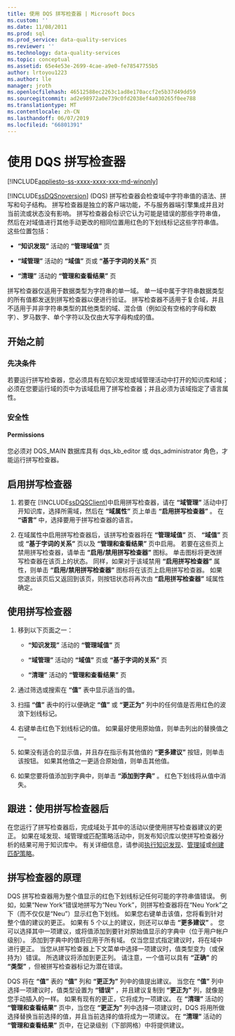 ```yaml
---
title: 使用 DQS 拼写检查器 | Microsoft Docs
ms.custom: ''
ms.date: 11/08/2011
ms.prod: sql
ms.prod_service: data-quality-services
ms.reviewer: ''
ms.technology: data-quality-services
ms.topic: conceptual
ms.assetid: 65e4e53e-2699-4cae-a9e0-fe78547755b5
author: lrtoyou1223
ms.author: lle
manager: jroth
ms.openlocfilehash: 46512588ec2263c1ad8e170accf2e5b37d49dd59
ms.sourcegitcommit: ad2e98972a0e739c0fd2038ef4a030265f0ee788
ms.translationtype: MT
ms.contentlocale: zh-CN
ms.lasthandoff: 06/07/2019
ms.locfileid: "66801391"
---
```

# <a name="use-the-dqs-speller"></a>使用 DQS 拼写检查器

[!INCLUDE[appliesto-ss-xxxx-xxxx-xxx-md-winonly](../includes/appliesto-ss-xxxx-xxxx-xxx-md-winonly.md)]

  [!INCLUDE[ssDQSnoversion](../includes/ssdqsnoversion-md.md)] (DQS) 拼写检查器会检查域中字符串值的语法、拼写和句子结构。 拼写检查器是独立的客户端功能，不与服务器端引擎集成并且对当前流或状态没有影响。 拼写检查器会标识它认为可能是错误的那些字符串值，然后在对域值进行其他手动更改的相同位置用红色的下划线标记这些字符串值。 这些位置包括：  
  
-   **“知识发现”** 活动的 **“管理域值”** 页  
  
-   **“域管理”** 活动的 **“域值”** 页或 **“基于字词的关系”** 页  
  
-   **“清理”** 活动的 **“管理和查看结果”** 页  
  
 拼写检查器仅适用于数据类型为字符串的单一域。 单一域中属于字符串数据类型的所有值都发送到拼写检查器以便进行验证。 拼写检查器不适用于复合域，并且不适用于并非字符串类型的其他类型的域、混合值（例如没有空格的字母和数字）、罗马数字、单个字符以及仅由大写字母构成的值。  
  
##  <a name="BeforeYouBegin"></a> 开始之前  
  
###  <a name="Prerequisites"></a> 先决条件  
 若要运行拼写检查器，您必须具有在知识发现或域管理活动中打开的知识库和域；必须在您要运行域的页中为该域启用了拼写检查器；并且必须为该域指定了语言属性。  
  
###  <a name="Security"></a> 安全性  
  
####  <a name="Permissions"></a> Permissions  
 您必须对 DQS_MAIN 数据库具有 dqs_kb_editor 或 dqs_administrator 角色，才能运行拼写检查器。  
  
##  <a name="Enable"></a> 启用拼写检查器  
  
1.  若要在 [!INCLUDE[ssDQSClient](../includes/ssdqsclient-md.md)]中启用拼写检查器，请在 **“域管理”** 活动中打开知识库，选择所需域，然后在 **“域属性”** 页上单击 **“启用拼写检查器”** 。 在 **“语言”** 中，选择要用于拼写检查器的语言。  
  
2.  在域属性中启用拼写检查器后，该拼写检查器将在 **“管理域值”** 页、 **“域值”** 页或 **“基于字词的关系”** 页以及 **“管理和查看结果”** 页中启用。 若要在这些页上禁用拼写检查器，请单击 **“启用/禁用拼写检查器”** 图标。 单击图标将更改拼写检查器在该页上的状态。 同样，如果对于该域禁用 **“启用拼写检查器”** 属性，则单击 **“启用/禁用拼写检查器”** 图标将在该页上启用拼写检查器。 如果您退出该页后又返回到该页，则按钮状态将再次由 **“启用拼写检查器”** 域属性确定。  
  
##  <a name="Use"></a> 使用拼写检查器  
  
1.  移到以下页面之一：  
  
    -   **“知识发现”** 活动的 **“管理域值”** 页  
  
    -   **“域管理”** 活动的 **“域值”** 页或 **“基于字词的关系”** 页  
  
    -   **“清理”** 活动的 **“管理和查看结果”** 页  
  
2.  通过筛选或搜索在 **“值”** 表中显示适当的值。  
  
3.  扫描 **“值”** 表中的行以便确定 **“值”** 或 **“更正为”** 列中的任何值是否用红色的波浪下划线标记。  
  
4.  右键单击红色下划线标记的值。 如果最好使用原始值，则单击列出的替换值之一。  
  
5.  如果没有适合的显示值，并且存在指示有其他值的 **“更多建议”** 按钮，则单击该按钮。 如果其他值之一更适合原始值，则单击其他值。  
  
6.  如果您要将值添加到字典中，则单击 **“添加到字典”** 。 红色下划线将从值中消失。  
  
##  <a name="FollowUp"></a> 跟进：使用拼写检查器后  
 在您运行了拼写检查器后，完成域处于其中的活动以便使用拼写检查器建议的更正。 如果在域发现、域管理或匹配策略活动中，则发布知识库以使拼写检查器分析的结果可用于知识库中。 有关详细信息，请参阅[执行知识发现](../data-quality-services/perform-knowledge-discovery.md)、[管理域](../data-quality-services/managing-a-domain.md)或[创建匹配策略](../data-quality-services/create-a-matching-policy.md)。  
  
##  <a name="How"></a> 拼写检查器的原理  
 DQS 拼写检查器用为整个值显示的红色下划线标记任何可能的字符串值错误。 例如，如果“New York”错误地拼写为“Neu York”，则拼写检查器将在“Neu York”之下（而不仅仅是“Neu”）显示红色下划线。 如果您右键单击该值，您将看到针对整个值的建议的更正。 如果有 5 个以上的建议，则还可以单击 **“更多建议”** 。 您可以选择其中一项建议，或将值添加到要针对原始值显示的字典中（位于用户帐户级别）。 添加到字典中的值将应用于所有域。 仅当您显式指定建议时，将在域中进行更正。 当您从拼写检查器上下文菜单中选择一项建议时，值类型变为（或保持为）错误。 所选建议将添加到更正列。 请注意，一个值可以具有 **“正确”** 的 **“类型”** ，但被拼写检查器标记为潜在错误。  
  
 DQS 将在 **“值”** 表的 **“值”** 列和 **“更正为”** 列中的值提出建议。 当您在 **“值”** 列中选择一项建议时，值类型设置为 **“错误”** ，并且建议复制到 **“更正为”** 列，就像是您手动插入的一样。 如果有现有的更正，它将成为一项建议。 在 **“清理”** 活动的 **“管理和查看结果”** 页中，当您在 **“更正为”** 列中选择一项建议时，DQS 将用所做选择替换当前选择的值，并且当前选择的值将成为一项建议。 在 **“清理”** 活动的 **“管理和查看结果”** 页中，在记录级别（下部网格）中将提供建议。  
  
  
